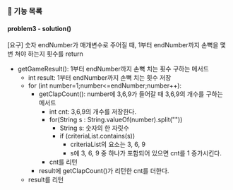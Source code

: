 ### 🚀 기능 목록

####  problem3 - solution()
[요구] 숫자 endNumber가 매개변수로 주어질 때, 1부터 endNumber까지 손뼉을 몇 번 쳐야 하는지 횟수를 return
- getGameResult(): 1부터 endNumber까지 손뼉 치는 횟수 구하는 메서드
    - int result: 1부터 endNumber까지 손뼉 치는 횟수 저장
    - for (int number=1;number<=endNumber;number++):
        - getClapCount(): number에 3,6,9가 들어갈 때 3,6,9의 개수를 구하는 메서드
            - int cnt: 3,6,9의 개수를 저장한다.
            - for(String s : String.valueOf(number).split(""))
                - String s: 숫자의 한 자릿수
                - if (criteriaList.contains(s))
                    - criteriaList의 요소는 3, 6, 9
                    - s에 3, 6, 9 중 하나가 포함되어 있으면 cnt를 1 증가시킨다.
            - cnt를 리턴
        - result에 getClapCount()가 리턴한 cnt를 더한다.
    - result를 리턴